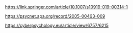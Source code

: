 https://link.springer.com/article/10.1007/s10919-019-00314-1

https://psycnet.apa.org/record/2005-00463-009

https://cyberpsychology.eu/article/view/6757/6215
